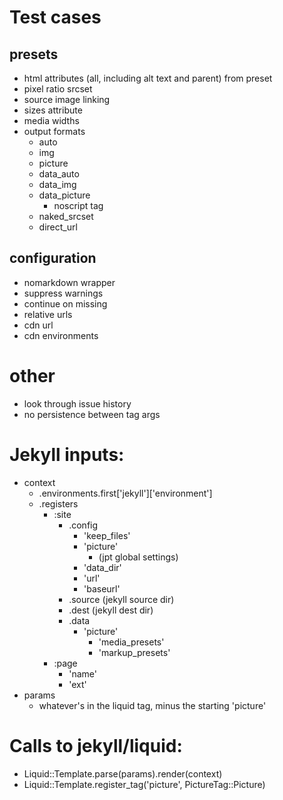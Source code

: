 # Test cases

## presets
- html attributes (all, including alt text and parent) from preset
- pixel ratio srcset
- source image linking
- sizes attribute
- media widths
- output formats
  * auto
  * img
  * picture
  * data_auto
  * data_img
  * data_picture
    - noscript tag
  * naked_srcset
  * direct_url

## configuration

- nomarkdown wrapper
- suppress warnings
- continue on missing
- relative urls
- cdn url
- cdn environments

# other

- look through issue history
- no persistence between tag args

# Jekyll inputs:

* context
  - .environments.first['jekyll']['environment']
  - .registers
    - :site
      - .config
        - 'keep_files'
        - 'picture'
          - (jpt global settings)
        - 'data_dir'
        - 'url'
        - 'baseurl'
      - .source (jekyll source dir)
      - .dest (jekyll dest dir)
      - .data
        - 'picture'
          - 'media_presets'
          - 'markup_presets'
    - :page
      - 'name'
      - 'ext'
* params
  - whatever's in the liquid tag, minus the starting 'picture'

# Calls to jekyll/liquid: 

* Liquid::Template.parse(params).render(context)
* Liquid::Template.register_tag('picture', PictureTag::Picture)
